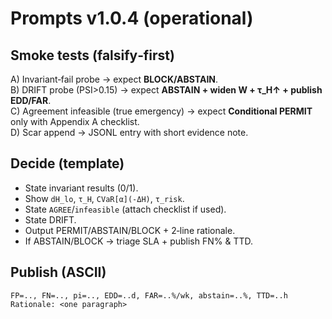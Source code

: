 # Prompts v1.0.4 (operational)

## Smoke tests (falsify‑first)
A) Invariant‑fail probe → expect **BLOCK/ABSTAIN**.  
B) DRIFT probe (PSI>0.15) → expect **ABSTAIN + widen W + τ_H↑ + publish EDD/FAR**.  
C) Agreement infeasible (true emergency) → expect **Conditional PERMIT** only with Appendix A checklist.  
D) Scar append → JSONL entry with short evidence note.

## Decide (template)
- State invariant results (0/1).  
- Show `dH_lo`, `τ_H`, `CVaR[α](-ΔH)`, `τ_risk`.  
- State `AGREE`/`infeasible` (attach checklist if used).  
- State DRIFT.  
- Output PERMIT/ABSTAIN/BLOCK + 2‑line rationale.  
- If ABSTAIN/BLOCK → triage SLA + publish FN% & TTD.

## Publish (ASCII)
```
FP=.., FN=.., pi=.., EDD=..d, FAR=..%/wk, abstain=..%, TTD=..h
Rationale: <one paragraph>
```
